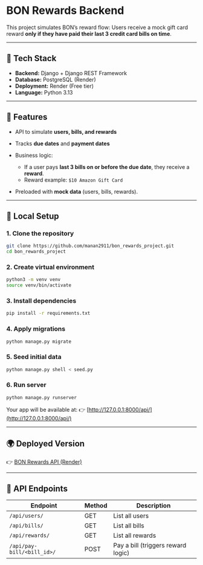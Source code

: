 # BON Rewards Backend

This project simulates BON’s reward flow:
Users receive a mock gift card reward **only if they have paid their last 3 credit card bills on time**.

---

## 🚀 Tech Stack

* **Backend:** Django + Django REST Framework
* **Database:** PostgreSQL (Render)
* **Deployment:** Render (Free tier)
* **Language:** Python 3.13

---

## 📌 Features

* API to simulate **users, bills, and rewards**
* Tracks **due dates** and **payment dates**
* Business logic:

  * If a user pays **last 3 bills on or before the due date**, they receive a **reward**.
  * Reward example: `$10 Amazon Gift Card`
* Preloaded with **mock data** (users, bills, rewards).

---

## 🔧 Local Setup

### 1. Clone the repository

```bash
git clone https://github.com/manan2911/bon_rewards_project.git
cd bon_rewards_project
```

### 2. Create virtual environment

```bash
python3 -m venv venv
source venv/bin/activate
```

### 3. Install dependencies

```bash
pip install -r requirements.txt
```

### 4. Apply migrations

```bash
python manage.py migrate
```

### 5. Seed initial data

```bash
python manage.py shell < seed.py
```

### 6. Run server

```bash
python manage.py runserver
```

Your app will be available at:
👉 [http://127.0.0.1:8000/api/](http://127.0.0.1:8000/api/)

---

## 🌍 Deployed Version

👉 [BON Rewards API (Render)](https://your-render-app-url.com/api/)

---

## 📂 API Endpoints

| Endpoint                   | Method | Description                        |
| -------------------------- | ------ | ---------------------------------- |
| `/api/users/`              | GET    | List all users                     |
| `/api/bills/`              | GET    | List all bills                     |
| `/api/rewards/`            | GET    | List all rewards                   |
| `/api/pay-bill/<bill_id>/` | POST   | Pay a bill (triggers reward logic) |
